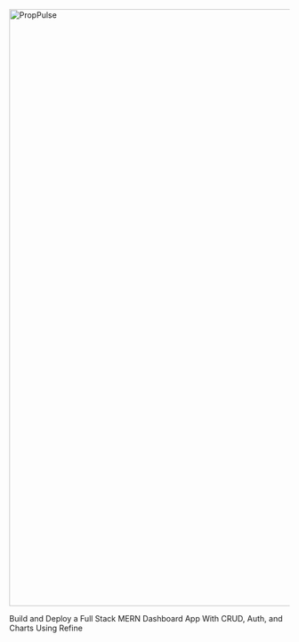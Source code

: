 <img width="1074" alt="PropPulse" src="https://github.com/VirenPatel5858/PropPulse/assets/78531077/0addb550-ef29-4c63-be2e-a992da52a6be">



Build and Deploy a Full Stack MERN Dashboard App With CRUD, Auth, and Charts Using Refine
